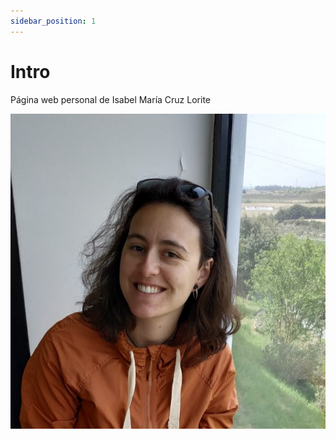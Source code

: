 ```yaml
---
sidebar_position: 1
---
```


# Intro

Página web personal de Isabel María Cruz Lorite

![Isabel María Cruz Lorite](Perfil.jpg)
